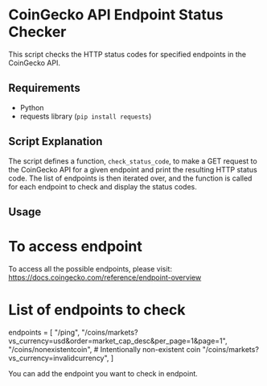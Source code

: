 # CoinGecko API Endpoint Status Checker

This script checks the HTTP status codes for specified endpoints in the CoinGecko API.

## Requirements

- Python
- requests library (`pip install requests`)

## Script Explanation

The script defines a function, `check_status_code`, to make a GET request to the CoinGecko API for a given endpoint and print the resulting HTTP status code. The list of endpoints is then iterated over, and the function is called for each endpoint to check and display the status codes.

## Usage

# To access endpoint
To access all the possible endpoints, please visit:
https://docs.coingecko.com/reference/endpoint-overview

    
# List of endpoints to check
endpoints = [
    "/ping",
    "/coins/markets?vs_currency=usd&order=market_cap_desc&per_page=1&page=1",
    "/coins/nonexistentcoin",  # Intentionally non-existent coin
    "/coins/markets?vs_currency=invalidcurrency",
]

You can add the endpoint you want to check in endpoint.

